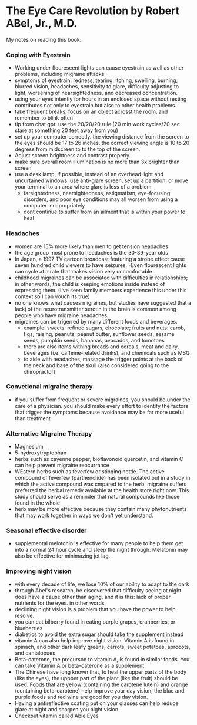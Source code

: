 # The Eye Care Revolution by Robert ABel, Jr., M.D. 

My notes on reading this book:

### Coping with Eyestrain
- Working under flourescent lights can cause eyestrain as well as other problems, including migraine attacks
- symptoms of eyestrain: redness, tearing, itching, swelling, burning, blurred vision, headaches, sensitivity to glare, difficulty adjusting to light, worsening of
nearsightedness, and decreased concentration.
- using your eyes intently for hours in an enclosed space without resting contributes not only to eyestrain but also to other health problems.
- take frequent breaks, focus on an object acrosst the room, and remember to blink often
- tip from chat gpt: use the 20/20/20 rule (20 min work cycles/20 sec stare at something 20 feet away from you)
- set up your computer correctly. the viewing distance from the screen to the eyes should be 17 to 26 inches. the correct viewing angle is 10 to 20 degress from midscreen to to the
  top of the screen.
- Adjust screen brightness and contrast properly
- make sure overall room illumination is no more than 3x brighter than screen
- use a desk lamp, if possible, instead of an overhead light and uncurtained windows. use anti-glare screen, set up a partition, or move your terminal to an area where
  glare is less of a problem
  - farsightedness, nearsightedness, astigmatism, eye-focusing disorders, and poor eye conditions may all worsen from using a computer innapropriately
  - dont continue to suffer from an ailment that is within your power to heal

### Headaches
- women are 15% more likely than men to get tension headaches
- the age group most prone to headaches is the 30-39-year olds
- In Japan, a 1997 TV cartoon broadcast featuring a strobe effect cause seven hundred child viewers to have seizures.
-Even flourescent lights can cycle at a rate that makes vision very uncomfortable
- childhood migraines can be associated with difficulties in relationships; in other words, the child is keeping emotions inside instead of expressing them. (I've seen
  family members experience this under this context so I can vouch its true)
- no one knows what causes migraines, but studies have suggested that a lackj of the neurotransmitter serotin in the brain is common among people who have migraine headaches
- migraines can be trigerred by many different foods and beverages.
    - example: sweets: refined sugars, chocolate; fruits and nuts: carob, figs, raising, peanuts, peanut butter, sunflower seeds, sesame seeds, pumpkin seeds, bananas, avocados, and tomotoes
    - there are also items withing breads and cereals, meat and dairy, beverages (i.e. caffeine-related drinks), and chemicals such as MSG
    - to aide with headaches, massage the trigger points at the back of the neck and base of the skull (also considered going to the chiropractor)

### Convetional migraine therapy
- if you suffer from frequent or severe migraines, you should be under the care of a physician. you should make every effort to identify the factors that trigger the
        symptoms because avoidance may be far more useful than treatment

### Alternative Migraine Therapy
- Magnesium
- 5-hydroxytryptophan
- herbs such as cayenne pepper, bioflavonoid quercetin, and vitamin C can help prevent migraine reocurrance
- WEstern herbs such as feverfew or stinging nettle. The active compound of feverfew (parthenolide) has been isolated but in a study in which the active compound was cmpared
to the herb, migraine suffers preferred the herbal remedy available at the health store right now. This study should serve as a reminder that natural compounds like those found in the whole
- herb may be more effective because they contain many phytonutrients that may work together in ways we don't yet understand.

### Seasonal effective disorder
- supplemental melotonin is effective for many people to help them get into a normal 24 hour cycle and sleep the night through. Melatonin may also be effective for minimazing jet lag.

### Improving night vision
- with every decade of life, we lose 10% of our ability to adapt to the dark
- through Abel's research, he discovered that difficulty seeing at night does have a cause other than aging, and it is this: lack of proper nutrients for the eyes. in other words
- declining night vision is a problem that you have the power to help resolve.
- you can eat bilberry found in eating purple grapes, cranberries, or blueberries
- diabetics to avoid the extra sugar should take the supplement instead
- vitamin A can also help improve night vision. Vitamin A is found in spinach, and other dark leafy greens, carrots, sweet potatoes, aprocots, and cantalopues
- Beta-caterone, the precurson to vitamin A, is found in similar foods. You can take Vitamin A or beta-caterone as a supplement
- The Chinese have long known that, to heal the upper parts of the body (like the eyes), the uppper part of the plant (like the fruit) should be used.
Foods that are yellow (containing the carotene lutein) and orange  (containing beta-carotene) help improve your day vision; the blue and purple foods and red wine are good for you day vision.
- Having a antireflective coating put on your glasses can help reduce glare at night and sharpen you night vision.
- Checkout vitamin called Able Eyes

  
